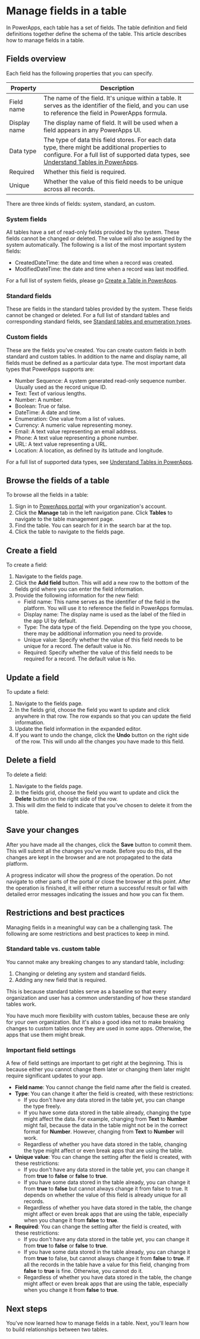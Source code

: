 <properties
	pageTitle="Manage fields in a table"
	description="Create, read, update and delete fields in a table."
	services="powerapps"
	documentationCenter="na"
	authors="guangyang"
	manager="dwrede"
	editor=""
	tags=""/>

<tags
   ms.service="powerapps"
   ms.devlang="na"
   ms.topic="article"
   ms.tgt_pltfrm="na"
   ms.workload="na"
   ms.date="04/07/2016"
   ms.author="guayan"/>

# Manage fields in a table

In PowerApps, each table has a set of fields. The table definition and field definitions together define the schema of the table. This article describes how to manage fields in a table.

## Fields overview

Each field has the following properties that you can specify.

| Property | Description |
|----------|-------------|
| Field name | The name of the field. It's unique within a table. It serves as the identifier of the field, and you can use to reference the field in PowerApps formula. |
| Display name | The display name of field. It will be used when a field appears in any PowerApps UI. |
| Data type | The type of data this field stores. For each data type, there might be additional properties to configure. For a full list of supported data types, see [Understand Tables in PowerApps](data-platform-intro.md). |
| Required | Whether this field is required. |
| Unique | Whether the value of this field needs to be unique across all records. |

There are three kinds of fields: system, standard, an custom.

### System fields

All tables have a set of read-only fields provided by the system. These fields cannot be changed or deleted. The value will also be assigned by the system automatically. The following is a list of the most important system fields:

- CreatedDateTime: the date and time when a record was created.
- ModifiedDateTime: the date and time when a record was last modified.

For a full list of system fields, please go [Create a Table in PowerApps](data-platform-create-table).

### Standard fields

These are fields in the standard tables provided by the system. These fields cannot be changed or deleted. For a full list of standard tables and corresponding standard fields, see [Standard tables and enumeration types](data-platform-standard-tables.md).

### Custom fields

These are the fields you've created. You can create custom fields in both standard and custom tables. In addition to the name and display name, all fields must be defined as a particular data type. The most important data types that PowerApps supports are:

- Number Sequence: A system generated read-only sequence number. Usually used as the record unique ID.
- Text: Text of various lengths.
- Number: A number.
- Boolean: True or false.
- DateTime: A date and time.
- Enumeration: One value from a list of values.
- Currency: A numeric value representing money.
- Email: A text value representing an email address.
- Phone: A text value representing a phone number.
- URL: A text value representing a URL.
- Location: A location, as defined by its latitude and longitude.

For a full list of supported data types, see [Understand Tables in PowerApps](data-platform-intro.md).

## Browse the fields of a table

To browse all the fields in a table:

1. Sign in to [PowerApps portal]() with your organization's account.
2. Click the **Manage** tab in the left navigation pane. Click **Tables** to navigate to the table management page.
3. Find the table. You can search for it in the search bar at the top.
4. Click the table to navigate to the fields page.

## Create a field

To create a field:

1. Navigate to the fields page.
2. Click the **Add field** button. This will add a new row to the bottom of the fields grid where you can enter the field information.
3. Provide the following information for the new field:
	* Field name: This name serves as the identifier of the field in the platform. You will use it to reference the field in PowerApps formulas.
	* Display name: The display name is used as the label of the filed in the app UI by default.
	* Type: The data type of the field. Depending on the type you choose, there may be additional information you need to provide.
	* Unique value: Specify whether the value of this field needs to be unique for a record. The default value is No.
	* Required: Specify whether the value of this field needs to be required for a record. The default value is No.

## Update a field

To update a field:

1. Navigate to the fields page.
2. In the fields grid, choose the field you want to update and click anywhere in that row. The row expands so that you can update the field information.
3. Update the field information in the expanded editor.
4. If you want to undo the change, click the **Undo** button on the right side of the row. This will undo all the changes you have made to this field.

## Delete a field

To delete a field:

1. Navigate to the fields page.
2. In the fields grid, choose the field you want to update and click the **Delete** button on the right side of the row.
3. This will dim the field to indicate that you've chosen to delete it from the table.

## Save your changes

After you have made all the changes, click the **Save** button to commit them. This will submit all the changes you've made. Before you do this, all the changes are kept in the browser and are not propagated to the data platform.

A progress indicator will show the progress of the operation. Do not navigate to other parts of the portal or close the browser at this point. After the operation is finished, it will either return a successful result or fail with detailed error messages indicating the issues and how you can fix them.

## Restrictions and best practices

Managing fields in a meaningful way can be a challenging task. The following are some restrictions and best practices to keep in mind.

### Standard table vs. custom table

You cannot make any breaking changes to any standard table, including:

1. Changing or deleting any system and standard fields.
2. Adding any new field that is required.

This is because standard tables serve as a baseline so that every organization and user has a common understanding of how these standard tables work.

You have much more flexibility with custom tables, because these are only for your own organization. But it's also a good idea not to make breaking changes to custom tables once they are used in some apps. Otherwise, the apps that use them might break.

### Important field settings

A few of field settings are important to get right at the beginning. This is because either you cannot change them later or changing them later might require significant updates to your app.

* **Field name**: You cannot change the field name after the field is created.
* **Type**: You can change it after the field is created, with these restrictions:
    * If you don't have any data stored in the table yet, you can change the type freely.
    * If you have some data stored in the table already, changing the type might affect the data. For example, changing from **Text** to **Number** might fail, because the data in the table might not be in the correct format for **Number**. However, changing from **Text** to **Number** will work.
    * Regardless of whether you have data stored in the table, changing the type might affect or even break apps that are using the table.
* **Unique value**: You can change the setting after the field is created, with these restrictions:
    * If you don't have any data stored in the table yet, you can change it from **true** to **false** or **false** to **true**.
    * If you have some data stored in the table already, you can change it from **true** to **false** but cannot always change it from false to true. It depends on whether the value of this field is already unique for all records.
    * Regardless of whether you have data stored in the table, the change might affect or even break apps that are using the table, especially when you change it from **false** to **true**.
* **Required**: You can change the setting after the field is created, with these restrictions:
    * If you don't have any data stored in the table yet, you can change it from **true** to **false** or **false** to **true**.
    * If you have some data stored in the table already, you can change it from **true** to false, but cannot always change it from **false** to **true**. If all the records in the table have a value for this field, changing from **false** to **true** is fine. Otherwise, you cannot do it.
    * Regardless of whether you have data stored in the table, the change might affect or even break apps that are using the table, especially when you change it from **false** to **true**.

## Next steps

You've now learned how to manage fields in a table. Next, you'll learn how to build relationships between two tables.
